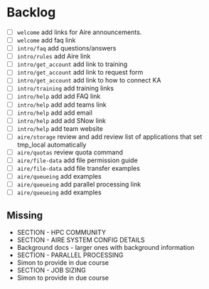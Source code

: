 # Backlog

- [ ] `welcome` add links for Aire announcements.
- [ ] `welcome` add faq link
- [ ] `intro/faq` add questions/answers
- [ ] `intro/rules` add Aire link
- [ ] `intro/get_account` add link to training
- [ ] `intro/get_account` add link to request form
- [ ] `intro/get_account` add link to how to connect KA
- [ ] `intro/training` add training links
- [ ] `intro/help` add  add FAQ link
- [ ] `intro/help` add  add teams link
- [ ] `intro/help` add  add email
- [ ] `intro/help` add add SNow link
- [ ] `intro/help` add team website
- [ ] `aire/storage` review and add review list of applications that set tmp_local automatically
- [ ] `aire/quotas` review quota command
- [ ] `aire/file-data` add file permission guide
- [ ] `aire/file-data` add file transfer examples
- [ ] `aire/queueing` add examples
- [ ] `aire/queueing` add parallel processing link
- [ ] `aire/queueing` add examples

## Missing

- SECTION - HPC COMMUNITY
- SECTION - AIRE SYSTEM CONFIG DETAILS
- Background docs - larger ones with background information
- SECTION - PARALLEL PROCESSING
- Simon to provide in due course
- SECTION - JOB SIZING
- Simon to provide in due course
